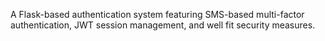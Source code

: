 A Flask-based authentication system featuring SMS-based multi-factor authentication, JWT session management, and well fit security measures.

